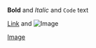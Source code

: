 **Bold** and _Italic_ and `Code` text

[Link](url) and ![Image](src)

[Image](https://github.com/haozi000005/dreaming/blob/master/timg.jpg)
